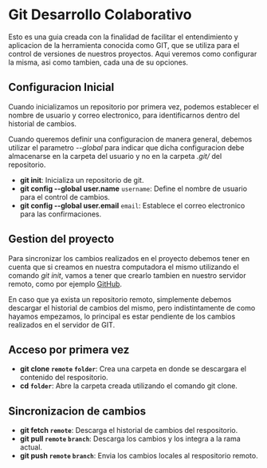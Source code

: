 # Git Desarrollo Colaborativo

Esto es una guia creada con la finalidad de facilitar el entendimiento y aplicacion de la herramienta conocida como GIT, que se utiliza para el control de versiones de nuestros proyectos. Aqui veremos como configurar la misma, asi como tambien, cada una de su opciones.

## Configuracion Inicial

Cuando inicializamos un repositorio por primera vez, podemos establecer el nombre de usuario y correo electronico, para identificarnos dentro del historial de cambios.

Cuando queremos definir una configuracion de manera general, debemos utilizar el parametro *--global* para indicar que dicha configuracion debe almacenarse en la carpeta del usuario y no en la carpeta *.git/* del repositorio.

* **git init**: Inicializa un repositorio de git.
* **git config --global user.name** `username`: Define el nombre de usuario para el control de cambios.
* **git config --global user.email** `email`: Establece el correo electronico para las confirmaciones.

## Gestion del proyecto

Para sincronizar los cambios realizados en el proyecto debemos tener en cuenta que si creamos en nuestra computadora el mismo utilizando el comando *git init*, vamos a tener que crearlo tambien en nuestro servidor remoto, como por ejemplo [GitHub](https://github.com).

En caso que ya exista un repositorio remoto, simplemente debemos descargar el historial de cambios del mismo, pero indistintamente de como hayamos empezamos, lo principal es estar pendiente de los cambios realizados en el servidor de GIT.

## Acceso por primera vez
* **git clone `remote` `folder`**: Crea una carpeta en donde se descargara el contenido del respositorio.
* **cd `folder`**: Abre la carpeta creada utilizando el comando git clone.

## Sincronizacion de cambios
* **git fetch `remote`**: Descarga el historial de cambios del respositorio.
* **git pull `remote` `branch`**: Descarga los cambios y los integra a la rama actual.
* **git push `remote` `branch`**: Envia los cambios locales al respositorio remoto.
